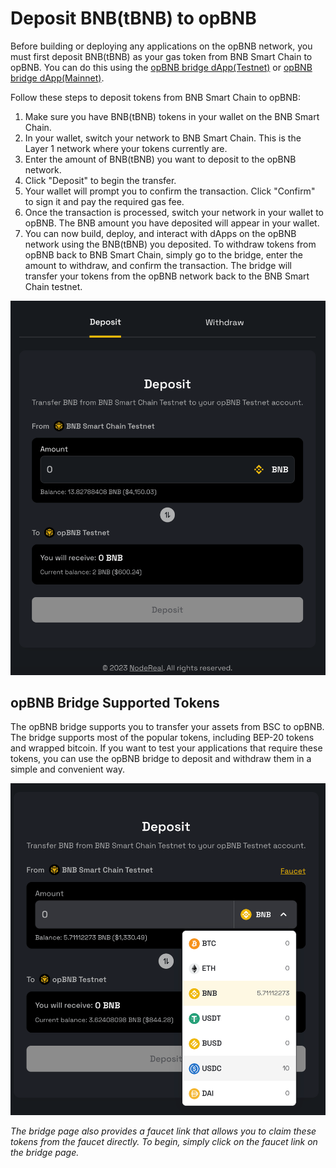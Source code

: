 
# Deposit BNB(tBNB) to opBNB

Before building or deploying any applications on the opBNB network, you must first deposit BNB(tBNB) as your gas token from BNB Smart Chain to opBNB. You can do this using the [opBNB bridge dApp(Testnet)](https://opbnb-testnet-bridge.bnbchain.org/) or [opBNB bridge dApp(Mainnet)](https://opbnb-bridge.bnbchain.org). 

Follow these steps to deposit tokens from BNB Smart Chain to opBNB: 

1. Make sure you have BNB(tBNB) tokens in your wallet on the BNB Smart Chain.
2. In your wallet, switch your network to BNB Smart Chain. This is the Layer 1 network where your tokens currently are.
3. Enter the amount of BNB(tBNB) you want to deposit to the opBNB network.
4. Click "Deposit" to begin the transfer.
5. Your wallet will prompt you to confirm the transaction. Click "Confirm" to sign it and pay the required gas fee.
6. Once the transaction is processed, switch your network in your wallet to opBNB. The BNB amount you have deposited will appear in your wallet.
7. You can now build, deploy, and interact with dApps on the opBNB network using the BNB(tBNB) you deposited. To withdraw tokens from opBNB back to BNB Smart Chain, simply go to the bridge, enter the amount to withdraw, and confirm the transaction. The bridge will transfer your tokens from the opBNB network back to the BNB Smart Chain testnet.

![img](../img/opBNB-bridge.png)


## opBNB Bridge Supported Tokens

The opBNB bridge supports you to transfer your assets from BSC to opBNB. The bridge supports most of the popular tokens, including BEP-20 tokens and wrapped bitcoin. If you want to test your applications that require these tokens, you can use the opBNB bridge to deposit and withdraw them in a simple and convenient way.

![img](../img/bridge-supported-tokens.png)

*The bridge page also provides a faucet link that allows you to claim these tokens from the faucet directly. To begin, simply click on the faucet link on the bridge page.*

